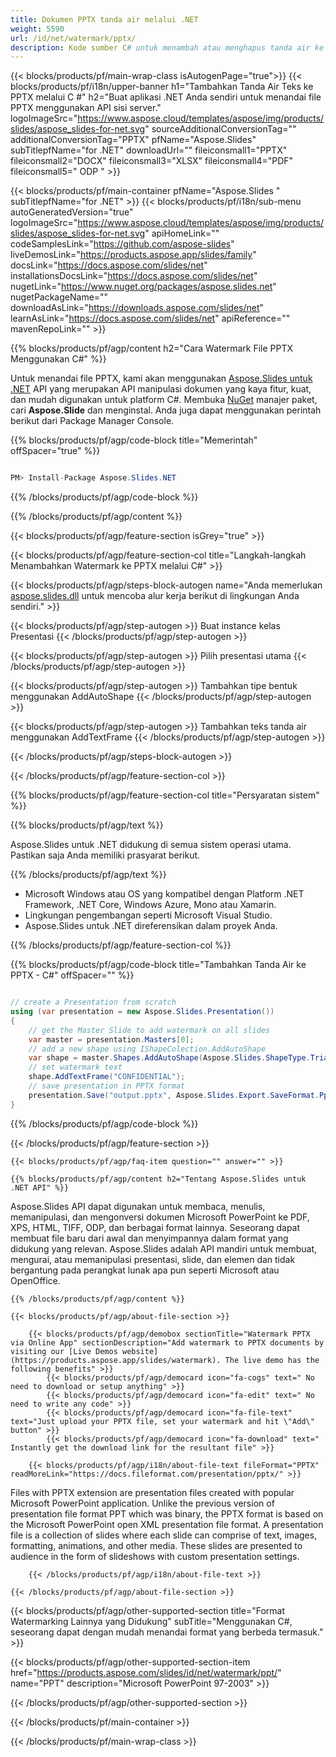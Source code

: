 ```yaml
---
title: Dokumen PPTX tanda air melalui .NET
weight: 5590
url: /id/net/watermark/pptx/ 
description: Kode sumber C# untuk menambah atau menghapus tanda air ke file PPTX di .NET Framework, .NET Core, Windows Azure, Mono atau Xamarin Platforms.
---
```


{{< blocks/products/pf/main-wrap-class isAutogenPage="true">}}
{{< blocks/products/pf/i18n/upper-banner h1="Tambahkan Tanda Air Teks ke PPTX melalui C #" h2="Buat aplikasi .NET Anda sendiri untuk menandai file PPTX menggunakan API sisi server." logoImageSrc="https://www.aspose.cloud/templates/aspose/img/products/slides/aspose_slides-for-net.svg" sourceAdditionalConversionTag="" additionalConversionTag="PPTX" pfName="Aspose.Slides" subTitlepfName="for .NET" downloadUrl="" fileiconsmall1="PPTX" fileiconsmall2="DOCX" fileiconsmall3="XLSX" fileiconsmall4="PDF" fileiconsmall5=" ODP " >}}

{{< blocks/products/pf/main-container pfName="Aspose.Slides " subTitlepfName="for .NET" >}}
{{< blocks/products/pf/i18n/sub-menu autoGeneratedVersion="true" logoImageSrc="https://www.aspose.cloud/templates/aspose/img/products/slides/aspose_slides-for-net.svg" apiHomeLink="" codeSamplesLink="https://github.com/aspose-slides" liveDemosLink="https://products.aspose.app/slides/family" docsLink="https://docs.aspose.com/slides/net" installationsDocsLink="https://docs.aspose.com/slides/net" nugetLink="https://www.nuget.org/packages/aspose.slides.net" nugetPackageName="" downloadAsLink="https://downloads.aspose.com/slides/net" learnAsLink="https://docs.aspose.com/slides/net" apiReference="" mavenRepoLink="" >}}

{{% blocks/products/pf/agp/content h2="Cara Watermark File PPTX Menggunakan C#" %}}

 Untuk menandai file PPTX, kami akan menggunakan
 [Aspose.Slides untuk .NET](https://products.aspose.com/slides/id/net)
 API yang merupakan API manipulasi dokumen yang kaya fitur, kuat, dan mudah digunakan untuk platform C#. Membuka
 [NuGet](https://www.nuget.org/packages/aspose.slides.net)
 manajer paket, cari
 **Aspose.Slide**
 dan menginstal. Anda juga dapat menggunakan perintah berikut dari Package Manager Console.

{{% blocks/products/pf/agp/code-block title="Memerintah" offSpacer="true" %}}

```cs

PM> Install-Package Aspose.Slides.NET

```

{{% /blocks/products/pf/agp/code-block %}}

{{% /blocks/products/pf/agp/content %}}

{{< blocks/products/pf/agp/feature-section isGrey="true" >}}


{{< blocks/products/pf/agp/feature-section-col title="Langkah-langkah Menambahkan Watermark ke PPTX melalui C#" >}}

{{< blocks/products/pf/agp/steps-block-autogen name="Anda memerlukan [aspose.slides.dll](https://downloads.aspose.com/slides/net) untuk mencoba alur kerja berikut di lingkungan Anda sendiri." >}}

{{< blocks/products/pf/agp/step-autogen >}}
Buat instance kelas Presentasi
{{< /blocks/products/pf/agp/step-autogen >}}

{{< blocks/products/pf/agp/step-autogen >}}
Pilih presentasi utama
{{< /blocks/products/pf/agp/step-autogen >}}

{{< blocks/products/pf/agp/step-autogen >}}
Tambahkan tipe bentuk menggunakan AddAutoShape
{{< /blocks/products/pf/agp/step-autogen >}}

{{< blocks/products/pf/agp/step-autogen >}}
Tambahkan teks tanda air menggunakan AddTextFrame
{{< /blocks/products/pf/agp/step-autogen >}}

{{< /blocks/products/pf/agp/steps-block-autogen >}}

{{< /blocks/products/pf/agp/feature-section-col >}}

{{% blocks/products/pf/agp/feature-section-col title="Persyaratan sistem" %}}

{{% blocks/products/pf/agp/text %}}

 Aspose.Slides untuk .NET didukung di semua sistem operasi utama. Pastikan saja Anda memiliki prasyarat berikut.

{{% /blocks/products/pf/agp/text %}}

- Microsoft Windows atau OS yang kompatibel dengan Platform .NET Framework, .NET Core, Windows Azure, Mono atau Xamarin.
- Lingkungan pengembangan seperti Microsoft Visual Studio.
- Aspose.Slides untuk .NET direferensikan dalam proyek Anda.

{{% /blocks/products/pf/agp/feature-section-col %}}

{{% blocks/products/pf/agp/code-block title="Tambahkan Tanda Air ke PPTX - C#" offSpacer="" %}}

```cs

// create a Presentation from scratch
using (var presentation = new Aspose.Slides.Presentation())
{
    // get the Master Slide to add watermark on all slides
    var master = presentation.Masters[0];
    // add a new shape using IShapeColection.AddAutoShape
    var shape = master.Shapes.AddAutoShape(Aspose.Slides.ShapeType.Triangle, 0, 0, 0, 0);
    // set watermark text
    shape.AddTextFrame("CONFIDENTIAL");
    // save presentation in PPTX format
    presentation.Save("output.pptx", Aspose.Slides.Export.SaveFormat.Pptx);
}  

```

{{% /blocks/products/pf/agp/code-block %}}

{{< /blocks/products/pf/agp/feature-section >}}

    {{< blocks/products/pf/agp/faq-item question="" answer="" >}}
 

<!-- aboutfile Starts -->

    {{% blocks/products/pf/agp/content h2="Tentang Aspose.Slides untuk .NET API" %}}

 Aspose.Slides API dapat digunakan untuk membaca, menulis, memanipulasi, dan mengonversi dokumen Microsoft PowerPoint ke PDF, XPS, HTML, TIFF, ODP, dan berbagai format lainnya. Seseorang dapat membuat file baru dari awal dan menyimpannya dalam format yang didukung yang relevan. Aspose.Slides adalah API mandiri untuk membuat, mengurai, atau memanipulasi presentasi, slide, dan elemen dan tidak bergantung pada perangkat lunak apa pun seperti Microsoft atau OpenOffice.  



    {{% /blocks/products/pf/agp/content %}}

    {{< blocks/products/pf/agp/about-file-section >}}

        {{< blocks/products/pf/agp/demobox sectionTitle="Watermark PPTX via Online App" sectionDescription="Add watermark to PPTX documents by visiting our [Live Demos website](https://products.aspose.app/slides/watermark). The live demo has the following benefits" >}}
            {{< blocks/products/pf/agp/democard icon="fa-cogs" text=" No need to download or setup anything" >}}
            {{< blocks/products/pf/agp/democard icon="fa-edit" text=" No need to write any code" >}}
            {{< blocks/products/pf/agp/democard icon="fa-file-text" text="Just upload your PPTX file, set your watermark and hit \"Add\" button" >}}
            {{< blocks/products/pf/agp/democard icon="fa-download" text=" Instantly get the download link for the resultant file" >}}

        {{< blocks/products/pf/agp/i18n/about-file-text fileFormat="PPTX" readMoreLink="https://docs.fileformat.com/presentation/pptx/" >}}
Files with PPTX extension are presentation files created with popular Microsoft PowerPoint application. Unlike the previous version of presentation file format PPT which was binary, the PPTX format is based on the Microsoft PowerPoint open XML presentation file format. A presentation file is a collection of slides where each slide can comprise of text, images, formatting, animations, and other media. These slides are presented to audience in the form of slideshows with custom presentation settings.

        {{< /blocks/products/pf/agp/i18n/about-file-text >}}

    {{< /blocks/products/pf/agp/about-file-section >}}

<!-- aboutfile Ends -->

{{< blocks/products/pf/agp/other-supported-section title="Format Watermarking Lainnya yang Didukung" subTitle="Menggunakan C#, seseorang dapat dengan mudah menandai format yang berbeda termasuk." >}}

{{< blocks/products/pf/agp/other-supported-section-item href="https://products.aspose.com/slides/id/net/watermark/ppt/" name="PPT" description="Microsoft PowerPoint 97-2003" >}}

{{< /blocks/products/pf/agp/other-supported-section >}}

{{< /blocks/products/pf/main-container >}}
    
{{< /blocks/products/pf/main-wrap-class >}}